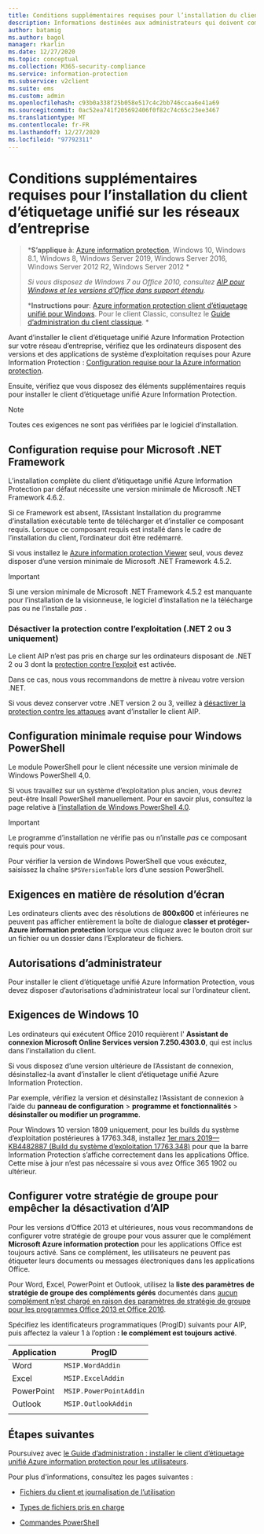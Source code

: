 ```yaml
---
title: Conditions supplémentaires requises pour l’installation du client d’étiquetage unifié Azure Information Protection
description: Informations destinées aux administrateurs qui doivent comprendre la configuration système supplémentaire requise pour l’installation du client d’étiquetage unifié sur les réseaux d’entreprise.
author: batamig
ms.author: bagol
manager: rkarlin
ms.date: 12/27/2020
ms.topic: conceptual
ms.collection: M365-security-compliance
ms.service: information-protection
ms.subservice: v2client
ms.suite: ems
ms.custom: admin
ms.openlocfilehash: c93b0a338f25b058e517c4c2bb746ccaa6e41a69
ms.sourcegitcommit: 0ac52ea741f205692406f0f82c74c65c23ee3467
ms.translationtype: MT
ms.contentlocale: fr-FR
ms.lasthandoff: 12/27/2020
ms.locfileid: "97792311"
---
```

# <a name="additional-requirements-for-installing-the-unified-labeling-client-on-enterprise-networks"></a>Conditions supplémentaires requises pour l’installation du client d’étiquetage unifié sur les réseaux d’entreprise

>***S’applique à**: [Azure information protection](https://azure.microsoft.com/pricing/details/information-protection), Windows 10, Windows 8.1, Windows 8, Windows Server 2019, Windows Server 2016, Windows Server 2012 R2, Windows Server 2012 *
>
>*Si vous disposez de Windows 7 ou Office 2010, consultez [AIP pour Windows et les versions d’Office dans support étendu](../known-issues.md#aip-for-windows-and-office-versions-in-extended-support).*
>
>***Instructions pour**: [Azure information protection client d’étiquetage unifié pour Windows](../faqs.md#whats-the-difference-between-the-azure-information-protection-classic-and-unified-labeling-clients). Pour le client Classic, consultez le [Guide d’administration du client classique](client-admin-guide-install.md). *

Avant d’installer le client d’étiquetage unifié Azure Information Protection sur votre réseau d’entreprise, vérifiez que les ordinateurs disposent des versions et des applications de système d’exploitation requises pour Azure Information Protection : [Configuration requise pour la Azure information protection](../requirements.md). 

Ensuite, vérifiez que vous disposez des éléments supplémentaires requis pour installer le client d’étiquetage unifié Azure Information Protection.

> [!NOTE]
> Toutes ces exigences ne sont pas vérifiées par le logiciel d’installation.
>

## <a name="microsoft-net-framework-requirements"></a>Configuration requise pour Microsoft .NET Framework

L’installation complète du client d’étiquetage unifié Azure Information Protection par défaut nécessite une version minimale de Microsoft .NET Framework 4.6.2. 

Si ce Framework est absent, l’Assistant Installation du programme d’installation exécutable tente de télécharger et d’installer ce composant requis. Lorsque ce composant requis est installé dans le cadre de l’installation du client, l’ordinateur doit être redémarré.  

Si vous installez le [Azure information protection Viewer](clientv2-view-use-files.md) seul, vous devez disposer d’une version minimale de Microsoft .NET Framework 4.5.2. 

> [!IMPORTANT]
> Si une version minimale de Microsoft .NET Framework 4.5.2 est manquante pour l’installation de la visionneuse, le logiciel d’installation ne la télécharge pas ou ne l’installe *pas* .
> 

### <a name="disable-exploit-protection-net-2-or-3-only"></a>Désactiver la protection contre l’exploitation (.NET 2 ou 3 uniquement)

Le client AIP n’est pas pris en charge sur les ordinateurs disposant de .NET 2 ou 3 dont la [protection contre l’exploit](/windows/security/threat-protection/microsoft-defender-atp/enable-exploit-protection) est activée. 

Dans ce cas, nous vous recommandons de mettre à niveau votre version .NET. 

Si vous devez conserver votre .NET version 2 ou 3, veillez à [désactiver la protection contre les attaques](../known-issues.md#known-issues-for-aip-and-exploit-protection) avant d’installer le client AIP.

## <a name="windows-powershell-minimum-requirements"></a>Configuration minimale requise pour Windows PowerShell

Le module PowerShell pour le client nécessite une version minimale de Windows PowerShell 4,0.

Si vous travaillez sur un système d’exploitation plus ancien, vous devrez peut-être Insall PowerShell manuellement. Pour en savoir plus, consultez la page relative à [l’installation de Windows PowerShell 4.0](https://social.technet.microsoft.com/wiki/contents/articles/21016.how-to-install-windows-powershell-4-0.aspx). 

> [!IMPORTANT]
> Le programme d’installation ne vérifie pas ou n’installe *pas* ce composant requis pour vous. 
>
> Pour vérifier la version de Windows PowerShell que vous exécutez, saisissez la chaîne `$PSVersionTable` lors d’une session PowerShell.  
> 


## <a name="screen-resolution-requirements"></a>Exigences en matière de résolution d’écran

Les ordinateurs clients avec des résolutions de **800x600** et inférieures ne peuvent pas afficher entièrement la boîte de dialogue **classer et protéger-Azure information protection** lorsque vous cliquez avec le bouton droit sur un fichier ou un dossier dans l’Explorateur de fichiers.   

## <a name="admin-permissions"></a>Autorisations d’administrateur

Pour installer le client d’étiquetage unifié Azure Information Protection, vous devez disposer d’autorisations d’administrateur local sur l’ordinateur client.
        
## <a name="windows-10-requirements"></a>Exigences de Windows 10

Les ordinateurs qui exécutent Office 2010 requièrent l' **Assistant de connexion Microsoft Online Services version 7.250.4303.0**, qui est inclus dans l’installation du client. 

Si vous disposez d’une version ultérieure de l’Assistant de connexion, désinstallez-la avant d’installer le client d’étiquetage unifié Azure Information Protection. 

Par exemple, vérifiez la version et désinstallez l’Assistant de connexion à l’aide du **panneau de configuration**  >  **programme et fonctionnalités**  >  **désinstaller ou modifier un programme**. 

Pour Windows 10 version 1809 uniquement, pour les builds du système d’exploitation postérieures à 17763.348, installez [1er mars 2019—KB4482887 (Build du système d’exploitation 17763.348)](https://support.microsoft.com/help/4482887/windows-10-update-kb4482887) pour que la barre Information Protection s’affiche correctement dans les applications Office. Cette mise à jour n’est pas nécessaire si vous avez Office 365 1902 ou ultérieur.    

## <a name="configure-your-group-policy-to-prevent-disabling-aip"></a>Configurer votre stratégie de groupe pour empêcher la désactivation d’AIP

Pour les versions d’Office 2013 et ultérieures, nous vous recommandons de configurer votre stratégie de groupe pour vous assurer que le complément **Microsoft Azure information protection** pour les applications Office est toujours activé.  Sans ce complément, les utilisateurs ne peuvent pas étiqueter leurs documents ou messages électroniques dans les applications Office.   

Pour Word, Excel, PowerPoint et Outlook, utilisez la **liste des paramètres de stratégie de groupe des compléments gérés** documentés dans [aucun complément n’est chargé en raison des paramètres de stratégie de groupe pour les programmes Office 2013 et Office 2016](https://support.microsoft.com/help/2733070/no-add-ins-loaded-due-to-group-policy-settings-for-office-2013-and-off). 

Spécifiez les identificateurs programmatiques (ProgID) suivants pour AIP, puis affectez la valeur 1 à l’option **: le complément est toujours activé**.

|Application  |ProgID  |
|---------|---------|
|Word     |     `MSIP.WordAddin`    |
|Excel     |  `MSIP.ExcelAddin`       |
|PowerPoint     |   `MSIP.PowerPointAddin`      |
|Outlook | `MSIP.OutlookAddin` |
| | | 
    

## <a name="next-steps"></a>Étapes suivantes

Poursuivez avec  [le Guide d’administration : installer le client d’étiquetage unifié Azure information protection pour les utilisateurs](clientv2-admin-guide-install.md).

Pour plus d'informations, consultez les pages suivantes :

- [Fichiers du client et journalisation de l’utilisation](clientv2-admin-guide-files-and-logging.md)

- [Types de fichiers pris en charge](clientv2-admin-guide-file-types.md)

- [Commandes PowerShell](clientv2-admin-guide-powershell.md)